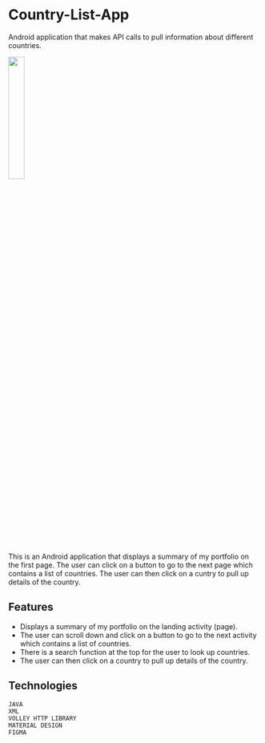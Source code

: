# Country-List-App

Android application that makes API calls to pull information about different countries. 

<img src="https://github.com/itskar/Country-List-App/blob/master/CountryList.gif" width="25%" height="25%">

This is an Android application that displays a summary of my portfolio on the first page. 
The user can click on a button to go to the next page which contains a list of countries. 
The user can then click on a cuntry to pull up details of the country. 

## Features
* Displays a summary of my portfolio on the landing activity (page).
* The user can scroll down and click on a button to go to the next activity which contains a list of countries. 
* There is a search function at the top for the user to look up countries.
* The user can then click on a country to pull up details of the country. 


## Technologies
```
JAVA
XML
VOLLEY HTTP LIBRARY
MATERIAL DESIGN
FIGMA
```
